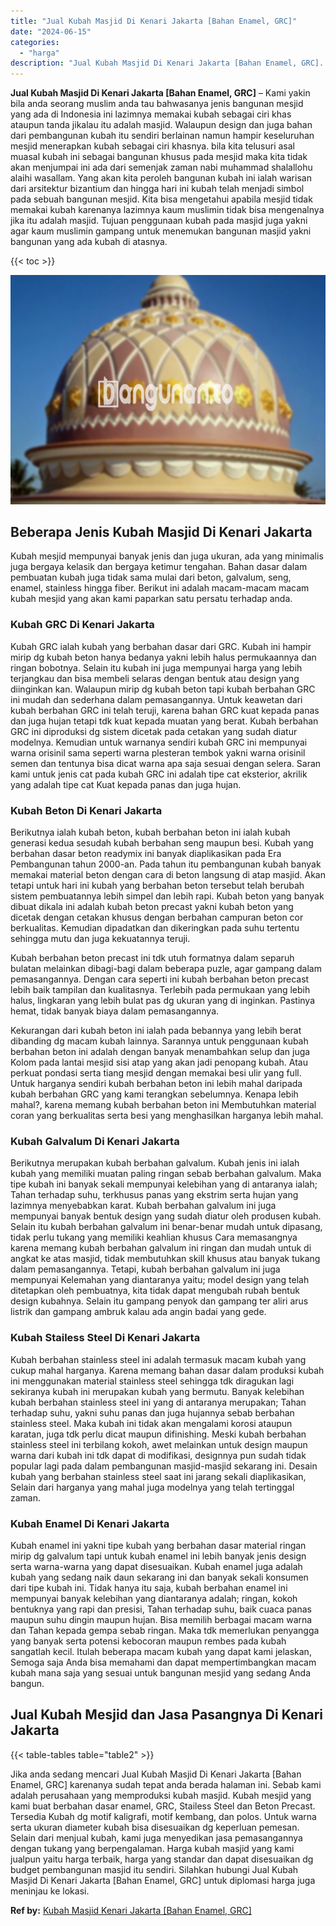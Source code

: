 ```yaml
---
title: "Jual Kubah Masjid Di Kenari Jakarta [Bahan Enamel, GRC]"
date: "2024-06-15"
categories: 
  - "harga"
description: "Jual Kubah Masjid Di Kenari Jakarta [Bahan Enamel, GRC]. Jika anda sedang mencari Jual Kubah Masjid Di Kenari Jakarta [Bahan Enamel, GRC] karenanya sudah t..."
---
```


**Jual Kubah Masjid Di Kenari Jakarta \[Bahan Enamel, GRC\]** – Kami yakin bila anda seorang muslim anda tau bahwasanya jenis bangunan mesjid yang ada di Indonesia ini lazimnya memakai kubah sebagai ciri khas ataupun tanda jikalau itu adalah masjid. Walaupun design dan juga bahan dari pembangunan kubah itu sendiri berlainan namun hampir keseluruhan mesjid menerapkan kubah sebagai ciri khasnya. bila kita telusuri asal muasal kubah ini sebagai bangunan khusus pada mesjid maka kita tidak akan menjumpai ini ada dari semenjak zaman nabi muhammad shalallohu alaihi wasallam. Yang akan kita peroleh bangunan kubah ini ialah warisan dari arsitektur bizantium dan hingga hari ini kubah telah menjadi simbol pada sebuah bangunan mesjid. Kita bisa mengetahui apabila mesjid tidak memakai kubah karenanya lazimnya kaum muslimin tidak bisa mengenalnya jika itu adalah masjid. Tujuan penggunaan kubah pada masjid juga yakni agar kaum muslimin gampang untuk menemukan bangunan masjid yakni bangunan yang ada kubah di atasnya.

{{< toc >}}

![Jual Kubah Masjid Di Kenari Jakarta [Bahan Enamel, GRC]](/images/jual-kubah-masjid-35.png)

## Beberapa Jenis Kubah Masjid Di Kenari Jakarta

Kubah mesjid mempunyai banyak jenis dan juga ukuran, ada yang minimalis juga bergaya kelasik dan bergaya ketimur tengahan. Bahan dasar dalam pembuatan kubah juga tidak sama mulai dari beton, galvalum, seng, enamel, stainless hingga fiber. Berikut ini adalah macam-macam macam kubah mesjid yang akan kami paparkan satu persatu terhadap anda.

### Kubah GRC Di Kenari Jakarta

Kubah GRC ialah kubah yang berbahan dasar dari GRC. Kubah ini hampir mirip dg kubah beton hanya bedanya yakni lebih halus permukaannya dan ringan bobotnya. Selain itu kubah ini juga mempunyai harga yang lebih terjangkau dan bisa membeli selaras dengan bentuk atau design yang diinginkan kan. Walaupun mirip dg kubah beton tapi kubah berbahan GRC ini mudah dan sederhana dalam pemasangannya. Untuk keawetan dari kubah berbahan GRC ini telah teruji, karena bahan GRC kuat kepada panas dan juga hujan tetapi tdk kuat kepada muatan yang berat. Kubah berbahan GRC ini diproduksi dg sistem dicetak pada cetakan yang sudah diatur modelnya. Kemudian untuk warnanya sendiri kubah GRC ini mempunyai warna orisinil sama seperti warna plesteran tembok yakni warna orisinil semen dan tentunya bisa dicat warna apa saja sesuai dengan selera. Saran kami untuk jenis cat pada kubah GRC ini adalah tipe cat eksterior, akrilik yang adalah tipe cat Kuat kepada panas dan juga hujan.

### Kubah Beton Di Kenari Jakarta

Berikutnya ialah kubah beton, kubah berbahan beton ini ialah kubah generasi kedua sesudah kubah berbahan seng maupun besi. Kubah yang berbahan dasar beton readymix ini banyak diaplikasikan pada Era Pembangunan tahun 2000-an. Pada tahun itu pembangunan kubah banyak memakai material beton dengan cara di beton langsung di atap masjid. Akan tetapi untuk hari ini kubah yang berbahan beton tersebut telah berubah sistem pembuatannya lebih simpel dan lebih rapi. Kubah beton yang banyak dibuat dikala ini adalah kubah beton precast yakni kubah beton yang dicetak dengan cetakan khusus dengan berbahan campuran beton cor berkualitas. Kemudian dipadatkan dan dikeringkan pada suhu tertentu sehingga mutu dan juga kekuatannya teruji.

Kubah berbahan beton precast ini tdk utuh formatnya dalam separuh bulatan melainkan dibagi-bagi dalam beberapa puzle, agar gampang dalam pemasangannya. Dengan cara seperti ini kubah berbahan beton precast lebih baik tampilan dan kualitasnya. Terlebih pada permukaan yang lebih halus, lingkaran yang lebih bulat pas dg ukuran yang di inginkan. Pastinya hemat, tidak banyak biaya dalam pemasangannya.

Kekurangan dari kubah beton ini ialah pada bebannya yang lebih berat dibanding dg macam kubah lainnya. Sarannya untuk penggunaan kubah berbahan beton ini adalah dengan banyak menambahkan selup dan juga Kolom pada lantai mesjid sisi atap yang akan jadi penopang kubah. Atau perkuat pondasi serta tiang mesjid dengan memakai besi ulir yang full. Untuk harganya sendiri kubah berbahan beton ini lebih mahal daripada kubah berbahan GRC yang kami terangkan sebelumnya. Kenapa lebih mahal?, karena memang kubah berbahan beton ini Membutuhkan material coran yang berkualitas serta besi yang menghasilkan harganya lebih mahal.

### Kubah Galvalum Di Kenari Jakarta

Berikutnya merupakan kubah berbahan galvalum. Kubah jenis ini ialah kubah yang memiliki muatan paling ringan sebab berbahan galvalum. Maka tipe kubah ini banyak sekali mempunyai kelebihan yang di antaranya ialah; Tahan terhadap suhu, terkhusus panas yang ekstrim serta hujan yang lazimnya menyebabkan karat. Kubah berbahan galvalum ini juga mempunyai banyak bentuk design yang sudah diatur oleh produsen kubah. Selain itu kubah berbahan galvalum ini benar-benar mudah untuk dipasang, tidak perlu tukang yang memiliki keahlian khusus Cara memasangnya karena memang kubah berbahan galvalum ini ringan dan mudah untuk di angkat ke atas masjid, tidak membutuhkan skill khusus atau banyak tukang dalam pemasangannya. Tetapi, kubah berbahan galvalum ini juga mempunyai Kelemahan yang diantaranya yaitu; model design yang telah ditetapkan oleh pembuatnya, kita tidak dapat mengubah rubah bentuk design kubahnya. Selain itu gampang penyok dan gampang ter aliri arus listrik dan gampang ambruk kalau ada angin badai yang gede.

### Kubah Stailess Steel Di Kenari Jakarta

Kubah berbahan stainless steel ini adalah termasuk macam kubah yang cukup mahal harganya. Karena memang bahan dasar dalam produksi kubah ini menggunakan material stainless steel sehingga tdk diragukan lagi sekiranya kubah ini merupakan kubah yang bermutu. Banyak kelebihan kubah berbahan stainless steel ini yang di antaranya merupakan; Tahan terhadap suhu, yakni suhu panas dan juga hujannya sebab berbahan stainless steel. Maka kubah ini tidak akan mengalami korosi ataupun karatan, juga tdk perlu dicat maupun difinishing. Meski kubah berbahan stainless steel ini terbilang kokoh, awet melainkan untuk design maupun warna dari kubah ini tdk dapat di modifikasi, designnya pun sudah tidak popular lagi pada dalam pembangunan masjid-masjid sekarang ini. Desain kubah yang berbahan stainless steel saat ini jarang sekali diaplikasikan, Selain dari harganya yang mahal juga modelnya yang telah tertinggal zaman.

### Kubah Enamel Di Kenari Jakarta

Kubah enamel ini yakni tipe kubah yang berbahan dasar material ringan mirip dg galvalum tapi untuk kubah enamel ini lebih banyak jenis design serta warna-warna yang dapat disesuaikan. Kubah enamel juga adalah kubah yang sedang naik daun sekarang ini dan banyak sekali konsumen dari tipe kubah ini. Tidak hanya itu saja, kubah berbahan enamel ini mempunyai banyak kelebihan yang diantaranya adalah; ringan, kokoh bentuknya yang rapi dan presisi, Tahan terhadap suhu, baik cuaca panas maupun suhu dingin maupun hujan. Bisa memilih berbagai macam warna dan Tahan kepada gempa sebab ringan. Maka tdk memerlukan penyangga yang banyak serta potensi kebocoran maupun rembes pada kubah sangatlah kecil. Itulah beberapa macam kubah yang dapat kami jelaskan, Semoga saja Anda bisa memahami dan dapat mempertimbangkan macam kubah mana saja yang sesuai untuk bangunan mesjid yang sedang Anda bangun.

## Jual Kubah Mesjid dan Jasa Pasangnya Di Kenari Jakarta

{{< table-tables table="table2" >}}

Jika anda sedang mencari Jual Kubah Masjid Di Kenari Jakarta \[Bahan Enamel, GRC\] karenanya sudah tepat anda berada halaman ini. Sebab kami adalah perusahaan yang memproduksi kubah masjid. Kubah mesjid yang kami buat berbahan dasar enamel, GRC, Stailess Steel dan Beton Precast. Tersedia Kubah dg motif kaligrafi, motif kembang, dan polos. Untuk warna serta ukuran diameter kubah bisa disesuaikan dg keperluan pemesan. Selain dari menjual kubah, kami juga menyedikan jasa pemasangannya dengan tukang yang berpengalaman. Harga kubah masjid yang kami jualpun yaitu harga terbaik, harga yang standar dan dapat disesuaikan dg budget pembangunan masjid itu sendiri. Silahkan hubungi Jual Kubah Masjid Di Kenari Jakarta \[Bahan Enamel, GRC\] untuk diplomasi harga juga meninjau ke lokasi.

**Ref by:** [Kubah Masjid Kenari Jakarta [Bahan Enamel, GRC]](https://id.wikipedia.org/wiki/Kubah)

